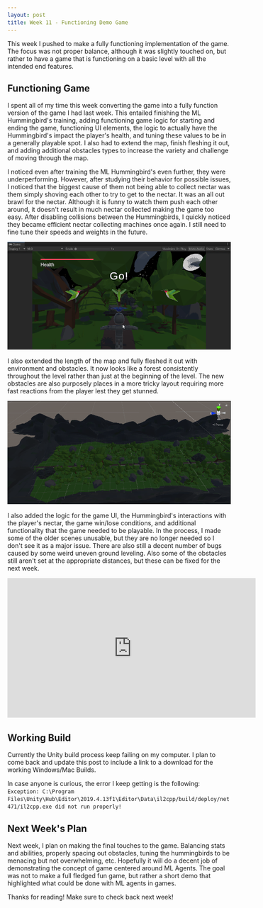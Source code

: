```yaml
---
layout: post
title: Week 11 - Functioning Demo Game
---
```


This week I pushed to make a fully functioning implementation of the game. The focus was not proper balance, although it was slightly touched on, but rather to have a game that is functioning on a basic level with all the intended end features.

## Functioning Game

I spent all of my time this week converting the game into a fully function version of the game I had last week. This entailed finishing the ML Hummingbird's training, adding functioning game logic for starting and ending the game, functioning UI elements, the logic to actually have the Hummingbird's impact the player's health, and tuning these values to be in a generally playable spot. I also had to extend the map, finish fleshing it out, and adding additional obstacles types to increase the variety and challenge of moving through the map.  

I noticed even after training the ML Hummingbird's even further, they were underperforming. However, after studying their behavior for possible issues, I noticed that the biggest cause of them not being able to collect nectar was them simply shoving each other to try to get to the nectar. It was an all out brawl for the nectar. Although it is funny to watch them push each other around, it doesn't result in much nectar collected making the game too easy. After disabling collisions between the Hummingbirds, I quickly noticed they became efficient nectar collecting machines once again. I still need to fine tune their speeds and weights in the future.

![New and Improved Hummmingbirds](/resources/new-hummingbirds.gif "New and Improved Hummmingbirds")

I also extended the length of the map and fully fleshed it out with environment and obstacles. It now looks like a forest consistently throughout the level rather than just at the beginning of the level. The new obstacles are also purposely places in a more tricky layout requiring more fast reactions from the player lest they get stunned. 

![New Updated Scene View](/resources/updated-scene.PNG "New Updated Scene View")

I also added the logic for the game UI, the Hummingbird's interactions with the player's nectar, the game win/lose conditions, and additional functionality that the game needed to be playable. In the process, I made some of the older scenes unusable, but they are no longer needed so I don't see it as a major issue. There are also still a decent number of bugs caused by some weird uneven ground leveling. Also some of the obstacles still aren't set at the appropriate distances, but these can be fixed for the next week. 

<iframe width="560" height="315" src="https://www.youtube.com/embed/VBUUhJCSDZ4" frameborder="0" allow="accelerometer; autoplay; clipboard-write; encrypted-media; gyroscope; picture-in-picture" allowfullscreen> </iframe>

## Working Build

Currently the Unity build process keep failing on my computer. I plan to come back and update this post to include a link to a download for the working Windows/Mac Builds.

In case anyone is curious, the error I keep getting is the following:
``` Exception: C:\Program Files\Unity\Hub\Editor\2019.4.13f1\Editor\Data\il2cpp/build/deploy/net471/il2cpp.exe did not run properly! ```

## Next Week's Plan

Next week, I plan on making the final touches to the game. Balancing stats and abilities, properly spacing out obstacles, tuning the hummingbirds to be menacing but not overwhelming, etc. Hopefully it will do a decent job of demonstrating the concept of game centered around ML Agents. The goal was not to make a full fledged fun game, but rather a short demo that highlighted what could be done with ML agents in games. 

Thanks for reading! Make sure to check back next week!
